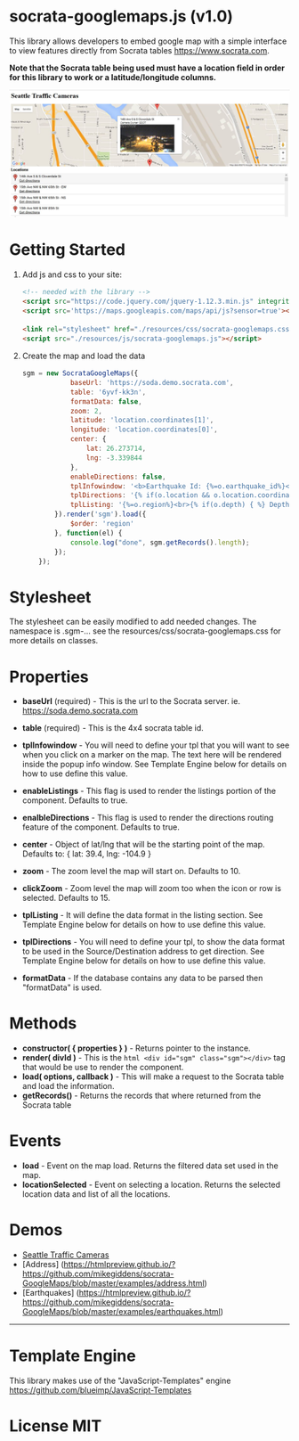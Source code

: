 # socrata-googlemaps.js (v1.0)

This library allows developers to embed google map with a simple interface to view features directly from Socrata tables https://www.socrata.com.

__Note that the Socrata table being used must have a location field in order for this library to work or a latitude/longitude columns.__

![Screenshot](resources/images/seattle.JPG)


# Getting Started

1. Add js and css to your site:

    ```html
    <!-- needed with the library -->
    <script src="https://code.jquery.com/jquery-1.12.3.min.js" integrity="sha256-aaODHAgvwQW1bFOGXMeX+pC4PZIPsvn2h1sArYOhgXQ=" crossorigin="anonymous"></script>
    <script src='https://maps.googleapis.com/maps/api/js?sensor=true'></script>

    <link rel="stylesheet" href="./resources/css/socrata-googlemaps.css" />
    <script src="./resources/js/socrata-googlemaps.js"></script>
    ```

2. Create the map and load the data

    ```javascript
    sgm = new SocrataGoogleMaps({
                baseUrl: 'https://soda.demo.socrata.com',
                table: '6yvf-kk3n',
                formatData: false,
				zoom: 2,
				latitude: 'location.coordinates[1]',
                longitude: 'location.coordinates[0]',
				center: {
					lat: 26.273714,
					lng: -3.339844
				},
                enableDirections: false,
                tplInfowindow: '<b>Earthquake Id: {%=o.earthquake_id%}</b><br>{% if(o.region) { %} Region: {%=o.region%}<br>{% } %}{% if(o.depth) { %} Depth: {%=o.depth%}<br> {% } %}{% if(o.magnitude) { %} Magnitude: {%=o.magnitude%}<br> {% } %}{% if(o.source) { %} Source: {%=o.source%} {% } %}', 
                tplDirections: '{% if(o.location && o.location.coordinates && o.location.coordinates[0] && o.location.coordinates[1]) { %}{%=o.location.coordinates[1]%}, {%=o.location.coordinates[1]%}{% } %}',
                tplListing: '{%=o.region%}<br>{% if(o.depth) { %} Depth: {%=o.depth%}&nbsp;{% } %}{% if(o.magnitude) { %} Magnitude: {%=o.magnitude%}<br>{% } %}'
            }).render('sgm').load({
                $order: 'region'
            }, function(el) {
                console.log("done", sgm.getRecords().length);
            });
        });

    ```

# Stylesheet

The stylesheet can be easily modified to add needed changes.  The namespace is .sgm-... see the resources/css/socrata-googlemaps.css for more details on classes. 

# Properties

* __baseUrl__ (required) - This is the url to the Socrata server. ie. https://soda.demo.socrata.com
* __table__ (required) - This is the 4x4 socrata table id.
* __tplInfowindow__ - You will need to define your tpl that you will want to see when you click on a marker on the map.  The text here will be rendered inside the popup info window. See Template Engine below for details on how to use define this value.
* __enableListings__ - This flag is used to render the listings portion of the component. Defaults to true.
* __enalbleDirections__ - This flag is used to render the directions routing feature of the component. Defaults to true. 
* __center__ - Object of lat/lng that will be the starting point of the map.  Defaults to: { lat: 39.4, lng: -104.9 }
* __zoom__ - The zoom level the map will start on. Defaults to 10.
* __clickZoom__ - Zoom level the map will zoom too when the icon or row is selected. Defaults to 15.

* __tplListing__ - It will define the data format in the listing section. See Template Engine below for details on how to use define this value.
* __tplDirections__ - You will need to define your tpl, to show the data format to be used in the Source/Destination address to get direction. See Template Engine below for details on how to use define this value.
* __formatData__ - If the database contains any data to be parsed then "formatData" is used. 

# Methods

* __constructor( { properties } )__ - Returns pointer to the instance.
* __render( divId )__ - This is the ```html <div id="sgm" class="sgm"></div>``` tag that would be use to render the component.
* __load( options, callback )__ - This will make a request to the Socrata table and load the information.
* __getRecords()__ - Returns the records that where returned from the Socrata table

# Events

* __load__ - Event on the map load. Returns the filtered data set used in the map.
* __locationSelected__ - Event on selecting a location. Returns the selected location data and list of all the locations.


# Demos

* [Seattle Traffic Cameras](https://htmlpreview.github.io/?https://github.com/mikegiddens/socrata-GoogleMaps/blob/master/examples/SeattleTrafficCameras.html)
* [Address] (https://htmlpreview.github.io/?https://github.com/mikegiddens/socrata-GoogleMaps/blob/master/examples/address.html)
* [Earthquakes] (https://htmlpreview.github.io/?https://github.com/mikegiddens/socrata-GoogleMaps/blob/master/examples/earthquakes.html)

---------------------------------------

# Template Engine

This library makes use of the "JavaScript-Templates" engine https://github.com/blueimp/JavaScript-Templates

# License MIT
